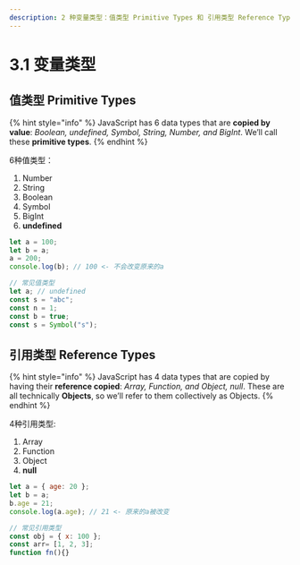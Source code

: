 ```yaml
---
description: 2 种变量类型：值类型 Primitive Types 和 引用类型 Reference Types
---
```


# 3.1 变量类型

## 值类型 Primitive Types

{% hint style="info" %}
JavaScript has 6 data types that are **copied by value**: _Boolean, undefined, Symbol, String, Number, and BigInt_. We’ll call these **primitive types**.
{% endhint %}

6种值类型：

1. Number
2. String
3. Boolean
4. Symbol
5. BigInt
6. **undefined**

```javascript
let a = 100;
let b = a;
a = 200;
console.log(b); // 100 <- 不会改变原来的a

// 常见值类型
let a; // undefined
const s = "abc";
const n = 1;
const b = true;
const s = Symbol("s");
```

## **引用类型 Reference Types**

{% hint style="info" %}
JavaScript has 4 data types that are copied by having their **reference copied**: _Array, Function, and Object, null_. These are all technically **Objects**, so we’ll refer to them collectively as Objects.
{% endhint %}

4种引用类型:

1. Array
2. Function
3. Object
4. **null**

```javascript
let a = { age: 20 };
let b = a;
b.age = 21;
console.log(a.age); // 21 <- 原来的a被改变

// 常见引用类型
const obj = { x: 100 };
const arr= [1, 2, 3];
function fn(){}
```

